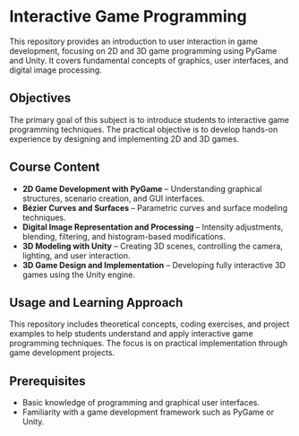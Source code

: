 # Interactive Game Programming

This repository provides an introduction to user interaction in game development, focusing on 2D and 3D game programming using PyGame and Unity. It covers fundamental concepts of graphics, user interfaces, and digital image processing.

## Objectives

The primary goal of this subject is to introduce students to interactive game programming techniques. The practical objective is to develop hands-on experience by designing and implementing 2D and 3D games.

## Course Content

- **2D Game Development with PyGame** – Understanding graphical structures, scenario creation, and GUI interfaces.
- **Bézier Curves and Surfaces** – Parametric curves and surface modeling techniques.
- **Digital Image Representation and Processing** – Intensity adjustments, blending, filtering, and histogram-based modifications.
- **3D Modeling with Unity** – Creating 3D scenes, controlling the camera, lighting, and user interaction.
- **3D Game Design and Implementation** – Developing fully interactive 3D games using the Unity engine.

## Usage and Learning Approach

This repository includes theoretical concepts, coding exercises, and project examples to help students understand and apply interactive game programming techniques. The focus is on practical implementation through game development projects.

## Prerequisites

- Basic knowledge of programming and graphical user interfaces.
- Familiarity with a game development framework such as PyGame or Unity.
